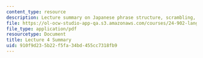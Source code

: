 ```yaml
---
content_type: resource
description: Lecture summary on Japanese phrase structure, scrambling, and verb movement.
file: https://ol-ocw-studio-app-qa.s3.amazonaws.com/courses/24-902-language-and-its-structure-ii-syntax-fall-2003/910f9d235b22f5fa34bd455cc7318fb9_ln4Sep_24_summary.pdf
file_type: application/pdf
resourcetype: Document
title: Lecture 4 Summary
uid: 910f9d23-5b22-f5fa-34bd-455cc7318fb9
---
```

